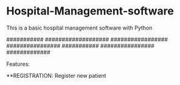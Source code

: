 # Hospital-Management-software
This is a basic hospital management software with Python

###########                           ###################                            #################
           ################ ###########                 ################ #############

Features:

**REGISTRATION:
       Register new patient 
